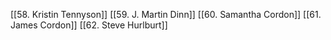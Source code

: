 [[58. Kristin Tennyson]] [[59. J. Martin Dinn]] [[60. Samantha Cordon]] [[61. James Cordon]] [[62. Steve Hurlburt]]